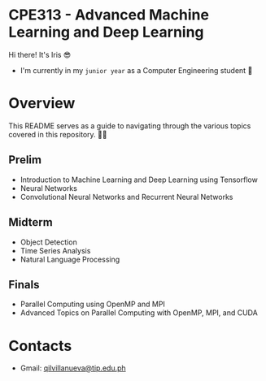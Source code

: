 # CPE313 - Advanced Machine Learning and Deep Learning
Hi there! It's Iris :sunglasses:
* I'm currently in my ```junior year``` as a Computer Engineering student :pinched_fingers:

# Overview 
This README serves as a guide to navigating through the various topics covered in this repository. :woman_technologist:
## Prelim
* Introduction to Machine Learning and Deep Learning using Tensorflow
* Neural Networks
* Convolutional Neural Networks and Recurrent Neural Networks
## Midterm
* Object Detection
* Time Series Analysis
* Natural Language Processing
## Finals
* Parallel Computing using OpenMP and MPI
* Advanced Topics on Parallel Computing with OpenMP, MPI, and CUDA

# Contacts
* Gmail: qilvillanueva@tip.edu.ph
